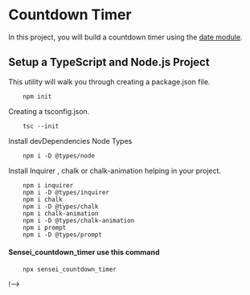 # Countdown Timer

In this project, you will build a countdown timer using the [date module](https://usefulangle.com/post/187/nodejs-get-date-time).


## Setup a TypeScript and Node.js Project

This utility will walk you through creating a package.json file.

        npm init

Creating a tsconfig.json.

        tsc --init

Install devDependencies Node Types

        npm i -D @types/node

Install Inquirer , chalk or chalk-animation helping in your project.

        npm i inquirer
        npm i -D @types/inquirer
        npm i chalk
        npm i -D @types/chalk
        npm i chalk-animation
        npm i -D @types/chalk-animation
        npm i prompt
        npm i -D @types/prompt

#### Sensei_countdown_timer use this command 

        npx sensei_countdown_timer

!-->
